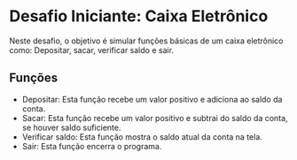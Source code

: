 # Desafio Iniciante: Caixa Eletrônico

Neste desafio, o objetivo é simular funções básicas de um caixa eletrônico como: Depositar, sacar, verificar saldo e sair.

## Funções

- Depositar: Esta função recebe um valor positivo e adiciona ao saldo da conta.
- Sacar: Esta função recebe um valor positivo e subtrai do saldo da conta, se houver saldo suficiente.
- Verificar saldo: Esta função mostra o saldo atual da conta na tela.
- Sair: Esta função encerra o programa.
